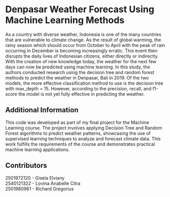 # Denpasar Weather Forecast Using Machine Learning Methods
As a country with diverse weather, Indonesia is one of the many countries that are  vulnerable to climate change. As the result of global warming, the rainy season which should occur from October to April with the peak of rain occurring in December is becoming increasingly erratic. This event then disrupts the daily lives of Indonesian citizens, either directly or indirectly. With the creation of new knowledge today, the weather for the next few days can now be predicted using machine learning. In this study, the authors conducted research using the decision tree and random forest methods to predict the weather in Denpasar, Bali in 2019. Of the two models, the more effective classification method to use is the decision tree with max_depth = 15. However, according to the precision, recall, and f1-score the model is not yet fully effective in predicting the weather.

## Additional Information
This code was developed as part of my final project for the Machine Learning course. The project involves applying Decision Tree and Random Forest algorithms to predict weather patterns, showcasing the use of supervised learning techniques to analyze and forecast climate data. This work fulfills the requirements of the course and demonstrates practical machine learning applications.

## Contributors
2501972120 - Gisela Elviany  
2540121322 - Lovina Anabelle Citra  
2501980961 - Richard Gregorius
